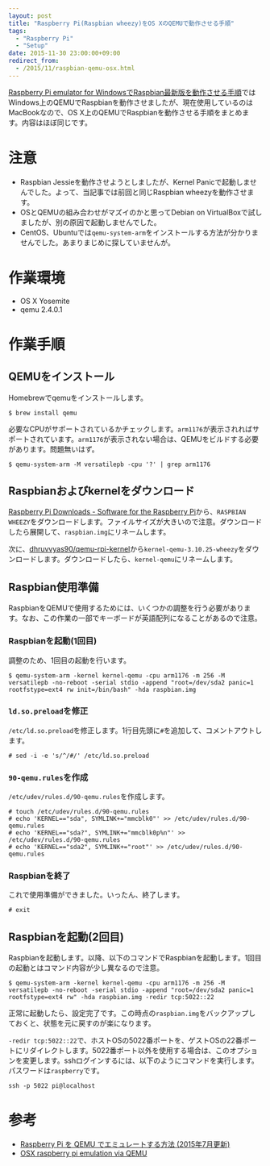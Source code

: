 ```yaml
---
layout: post
title: "Raspberry Pi(Raspbian wheezy)をOS XのQEMUで動作させる手順"
tags:
  - "Raspberry Pi"
  - "Setup"
date: 2015-11-30 23:00:00+09:00
redirect_from:
  - /2015/11/raspbian-qemu-osx.html
---
```


[Raspberry Pi emulator for WindowsでRaspbian最新版を動作させる手順](http://blog.u6k.me/2015/01/raspberry-pi-emulator-for.html)ではWindows上のQEMUでRaspbianを動作させましたが、現在使用しているのはMacBookなので、OS X上のQEMUでRaspbianを動作させる手順をまとめます。内容はほぼ同じです。

<!-- more -->

# 注意

* Raspbian Jessieを動作させようとしましたが、Kernel Panicで起動しませんでした。よって、当記事では前回と同じRaspbian wheezyを動作させます。
* OSとQEMUの組み合わせがマズイのかと思ってDebian on VirtualBoxで試しましたが、別の原因で起動しませんでした。
* CentOS、Ubuntuでは`qemu-system-arm`をインストールする方法が分かりませんでした。あまりまじめに探していませんが。

# 作業環境

* OS X Yosemite
* qemu 2.4.0.1

# 作業手順

## QEMUをインストール

Homebrewでqemuをインストールします。

```
$ brew install qemu
```

必要なCPUがサポートされているかチェックします。`arm1176`が表示されればサポートされています。`arm1176`が表示されない場合は、QEMUをビルドする必要があります。問題無いはず。

```
$ qemu-system-arm -M versatilepb -cpu '?' | grep arm1176
```

## Raspbianおよびkernelをダウンロード

[Raspberry Pi Downloads - Software for the Raspberry Pi](https://www.raspberrypi.org/downloads)から、`RASPBIAN WHEEZY`をダウンロードします。ファイルサイズが大きいので注意。ダウンロードしたら展開して、`raspbian.img`にリネームします。

次に、[dhruvvyas90/qemu-rpi-kernel](https://github.com/dhruvvyas90/qemu-rpi-kernel)から`kernel-qemu-3.10.25-wheezy`をダウンロードします。ダウンロードしたら、`kernel-qemu`にリネームします。

## Raspbian使用準備

RaspbianをQEMUで使用するためには、いくつかの調整を行う必要があります。なお、この作業の一部でキーボードが英語配列になることがあるので注意。

### Raspbianを起動(1回目)

調整のため、1回目の起動を行います。

```
$ qemu-system-arm -kernel kernel-qemu -cpu arm1176 -m 256 -M versatilepb -no-reboot -serial stdio -append "root=/dev/sda2 panic=1 rootfstype=ext4 rw init=/bin/bash" -hda raspbian.img
```

### `ld.so.preload`を修正

`/etc/ld.so.preload`を修正します。1行目先頭に`#`を追加して、コメントアウトします。

```
# sed -i -e 's/^/#/' /etc/ld.so.preload
```

### `90-qemu.rules`を作成

`/etc/udev/rules.d/90-qemu.rules`を作成します。

```
# touch /etc/udev/rules.d/90-qemu.rules
# echo 'KERNEL=="sda", SYMLINK+="mmcblk0"' >> /etc/udev/rules.d/90-qemu.rules
# echo 'KERNEL=="sda?", SYMLINK+="mmcblk0p%n"' >> /etc/udev/rules.d/90-qemu.rules
# echo 'KERNEL=="sda2", SYMLINK+="root"' >> /etc/udev/rules.d/90-qemu.rules
```

### Raspbianを終了

これで使用準備ができました。いったん、終了します。

```
# exit
```

## Raspbianを起動(2回目)

Raspbianを起動します。以降、以下のコマンドでRaspbianを起動します。1回目の起動とはコマンド内容が少し異なるので注意。

```
$ qemu-system-arm -kernel kernel-qemu -cpu arm1176 -m 256 -M versatilepb -no-reboot -serial stdio -append "root=/dev/sda2 panic=1 rootfstype=ext4 rw" -hda raspbian.img -redir tcp:5022::22
```

正常に起動したら、設定完了です。この時点の`raspbian.img`をバックアップしておくと、状態を元に戻すのが楽になります。

`-redir tcp:5022::22`で、ホストOSの5022番ポートを、ゲストOSの22番ポートにリダイレクトします。5022番ポート以外を使用する場合は、このオプションを変更します。sshログインするには、以下のようにコマンドを実行します。パスワードは`raspberry`です。

```
ssh -p 5022 pi@localhost
```

# 参考

* [Raspberry Pi を QEMU でエミュレートする方法 (2015年7月更新)](https://blog.ymyzk.com/2013/12/raspberry-pi-qemu/)
* [OSX raspberry pi emulation via QEMU](https://gist.github.com/JasonGhent/e7deab904b30cbc08a7d)

